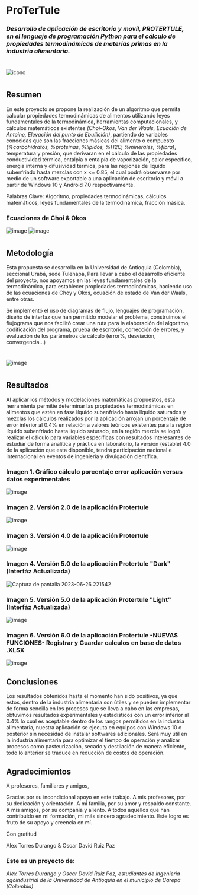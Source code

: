 # ProTerTule 
### *Desarrollo de aplicación de escritorio y movil, PROTERTULE, en el lenguaje de programación Python para el cálculo de propiedades termodinámicas de materias primas en la industria alimentaria.*
#
![icono](https://github.com/AlexDavidTD/Proyecto_ProTerTule/assets/136923801/cb337dd7-4c0f-44b5-b3be-b0e1d9522fcc)
#
## Resumen
En este proyecto se propone la realización de un algoritmo que permita calcular propiedades termodinámicas de alimentos utilizando leyes fundamentales de la termodinámica, herramientas computacionales, y cálculos matemáticos existentes _(Choi-Okos, Van der Waals, Ecuación de Antoine, Elevación del punto de Ebullición)_,  partiendo de variables conocidas que son las fracciones másicas del alimento o compuesto _(%carbohidratos, %proteínas, %lípidos, %H2O, %minerales, %fibra)_, temperatura y presión, que derivaran en el cálculo de las propiedades  conductividad térmica,  entalpía o entalpía de vaporización, calor específico, energía interna y difusividad térmica, para las regiones de líquido subenfriado hasta mezclas con x <= 0.85, el cual podrá observarse por medio de un software exportable a una aplicación de escritorio y móvil a partir de Windows 10 y Android 7.0 respectivamente.

Palabras Clave: Algoritmo, propiedades termodinámicas, cálculos matemáticos, leyes fundamentales de la termodinámica, fracción másica.
### Ecuaciones de Choi & Okos
![image](https://github.com/AlexDavidTD/Proyecto_ProTerTule/assets/136923801/d73230d5-801a-4e7e-97a7-f0988d26a801)
![image](https://github.com/AlexDavidTD/Proyecto_ProTerTule/assets/136923801/850f578c-1b7a-429a-a4bd-3a0b284095fa)
#
## Metodología
Esta propuesta se desarrolla en la Universidad de Antioquia (Colombia), seccional Urabá, sede Tulenapa, Para llevar a cabo el desarrollo eficiente del proyecto, nos apoyamos en las leyes fundamentales de la termodinámica, para establecer propiedades termodinámicas, haciendo uso de las ecuaciones de Choy y Okos, ecuación de estado de Van der Waals, entre otras.

Se implementó el uso de diagramas de flujo, lenguajes de programación, diseño de interfaz que han permitido modelar el problema, construimos el flujograma que nos facilitó crear una ruta para la elaboración del algoritmo, codificación del programa, prueba de escritorio, corrección de errores, y evaluación de los parámetros de cálculo (error%, desviación, convergencia...)
#
![image](https://github.com/AlexDavidTD/Proyecto_ProTerTule/assets/136923801/e426dbb6-977a-4d7a-b029-c09b94b72d39)
#
## Resultados
Al aplicar los métodos y modelaciones matemáticas propuestos, esta herramienta permitie determinar las propiedades termodinámicas en alimentos que estén en fase líquido subenfriado hasta líquido saturados y mezclas los cálculos realizados por la aplicación arrojan un porcentaje de error inferior al 0.4% en relación a valores teóricos existentes para la región líquido subenfriado hasta líquido saturado, en la región mezcla se logró realizar el cálculo para variables específicas con resultados interesantes de estudiar de forma analítica y práctica en laboratorio, la versión (estable) 4.0 de la aplicación que esta disponible, tendrá participación nacional e internacional en eventos de ingeniería y divulgación científica.

### Imagen 1. Gráfico cálculo porcentaje error aplicación versus datos experimentales
![image](https://github.com/AlexDavidTD/Proyecto_ProTerTule/assets/136923801/f2b54c81-59a2-4e7e-881b-4def80a6b2ed)
### Imagen 2. Versión 2.0 de la aplicación Protertule
![image](https://github.com/AlexDavidTD/Proyecto_ProTerTule/assets/136923801/74937789-b183-4cf8-b739-b4f3554b25ab)
### Imagen 3. Versión 4.0 de la aplicación Protertule
![image](https://github.com/AlexDavidTD/Proyecto_ProTerTule/assets/136923801/3db416e0-8716-4671-8463-6d7e48e036cc)
### Imagen 4. Versión 5.0 de la aplicación Protertule "Dark" (Interfáz Actualizada)
![Captura de pantalla 2023-06-26 221542](https://github.com/AlexDavidTD/Proyecto_ProTerTule/assets/136923801/5f7319b3-9c7b-47cc-bcb4-3c597630a714)
### Imagen 5. Versión 5.0 de la aplicación Protertule "Light" (Interfáz Actualizada)
![image](https://github.com/AlexDavidTD/Proyecto_ProTerTule/assets/136923801/9ddcbd05-47d1-4d26-8b0a-d71600593afd)
### Imagen 6. Versión 6.0 de la aplicación Protertule -NUEVAS FUNCIONES- Registrar y Guardar calculos en base de datos .XLSX
![image](https://github.com/AlexDavidTD/Proyecto_ProTerTule/assets/136923801/d3cfdae2-7bc8-4ac8-919b-16380b0bb89c)



## Conclusiones
Los resultados obtenidos hasta el momento han sido positivos, ya que estos, dentro de la industria alimentaria son útiles y se pueden implementar de forma sencilla en los procesos que se lleva a cabo en las empresas, obtuvimos resultados experimentales y estadísticos con un error inferior al 0.4% lo cual es aceptable dentro de los rangos permitidos en la industria alimentaria, nuestra aplicación se ejecuta en equipos con Windows 10 o posterior sin necesidad de instalar softwares adicionales. Será muy útil en la industria alimentaria para optimizar el tiempo de operación y analizar procesos como pasteurización, secado y destilación de manera eficiente, todo lo anterior se traduce en reducción de costos de operación.

## Agradecimientos

A profesores, familiares y amigos,

Gracias por su incondicional apoyo en este trabajo. A mis profesores, por su dedicación y orientación. A mi familia, por su amor y respaldo constante. A mis amigos, por su compañía y aliento. A todos aquellos que han contribuido en mi formación, mi más sincero agradecimiento. Este logro es fruto de su apoyo y creencia en mí.

Con gratitud

Alex Torres Durango & Oscar David Ruiz Paz
### Este es un proyecto de:
_Alex Torres Durango y Oscar David Ruiz Paz, estudiantes de ingenieria agoindustrial de la Universidad de Antioquia en el municipio de  Carepa (Colombia)_
